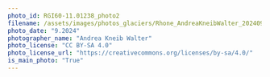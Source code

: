```yaml
---
photo_id: RGI60-11.01238_photo2
filename: /assets/images/photos_glaciers/Rhone_AndreaKneibWalter_202409.jpg
photo_date: "9.2024"
photographer_name: "Andrea Kneib Walter"
photo_license: "CC BY-SA 4.0"
photo_license_url: "https://creativecommons.org/licenses/by-sa/4.0/"
is_main_photo: "True"
---
```

